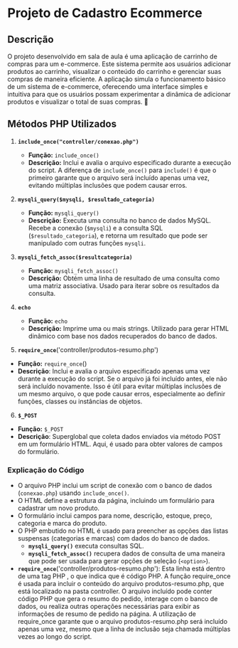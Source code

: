 # Projeto de  Cadastro Ecommerce 

## Descrição
O projeto desenvolvido em sala de aula é uma aplicação de carrinho de compras para um e-commerce. Este sistema permite aos usuários adicionar produtos ao carrinho, visualizar o conteúdo do carrinho e gerenciar suas compras de maneira eficiente. A aplicação simula o funcionamento básico de um sistema de e-commerce, oferecendo uma interface simples e intuitiva para que os usuários possam experimentar a dinâmica de adicionar produtos e visualizar o total de suas compras. 🛒

## Métodos PHP Utilizados

1. **`include_once("controller/conexao.php")`**
   - **Função:** `include_once()`
   - **Descrição:** Inclui e avalia o arquivo especificado durante a execução do script. A diferença de `include_once()` para `include()` é que o primeiro garante que o arquivo será incluído apenas uma vez, evitando múltiplas inclusões que podem causar erros.

2. **`mysqli_query($mysqli, $resultado_categoria)`**
   - **Função:** `mysqli_query()`
   - **Descrição:** Executa uma consulta no banco de dados MySQL. Recebe a conexão (`$mysqli`) e a consulta SQL (`$resultado_categoria`), e retorna um resultado que pode ser manipulado com outras funções `mysqli`.

3. **`mysqli_fetch_assoc($resultcategoria)`**
   - **Função:** `mysqli_fetch_assoc()`
   - **Descrição:** Obtém uma linha de resultado de uma consulta como uma matriz associativa. Usado para iterar sobre os resultados da consulta.

4. **`echo`**
   - **Função:** `echo`
   - **Descrição:** Imprime uma ou mais strings. Utilizado para gerar HTML dinâmico com base nos dados recuperados do banco de dados.

5. **`require_once`**('controller/produtos-resumo.php')
- **Função:** `require_once`()
- **Descrição**: Inclui e avalia o arquivo especificado apenas uma vez durante a execução do script. Se o arquivo já foi incluído antes, ele não será incluído novamente. Isso é útil para evitar múltiplas inclusões de um mesmo arquivo, o que pode causar erros, especialmente ao definir funções, classes ou instâncias de objetos.

6. **`$_POST`**
- **Função:** `$_POST`
- **Descrição**: Superglobal que coleta dados enviados via método POST em um formulário HTML. Aqui, é usado para obter valores de campos do formulário.

### Explicação do Código

- O arquivo PHP inclui um script de conexão com o banco de dados (`conexao.php`) usando `include_once()`.
- O HTML define a estrutura da página, incluindo um formulário para cadastrar um novo produto.
- O formulário inclui campos para nome, descrição, estoque, preço, categoria e marca do produto.
- O PHP embutido no HTML é usado para preencher as opções das listas suspensas (categorias e marcas) com dados do banco de dados.
  - **`mysqli_query()`** executa consultas SQL.
  - **`mysqli_fetch_assoc()`** recupera dados de consulta de uma maneira que pode ser usada para gerar opções de seleção (`<option>`).
 - **`require_once`**('controller/produtos-resumo.php'):
Esta linha está dentro de uma tag PHP <?php ... ?>, o que indica que é código PHP.
A função require_once é usada para incluir o conteúdo do arquivo produtos-resumo.php, que está localizado na pasta controller.
O arquivo incluído pode conter código PHP que gera o resumo do pedido, interage com o banco de dados, ou realiza outras operações necessárias para exibir as informações de resumo de pedido na página.
A utilização de require_once garante que o arquivo produtos-resumo.php será incluído apenas uma vez, mesmo que a linha de inclusão seja chamada múltiplas vezes ao longo do script.

